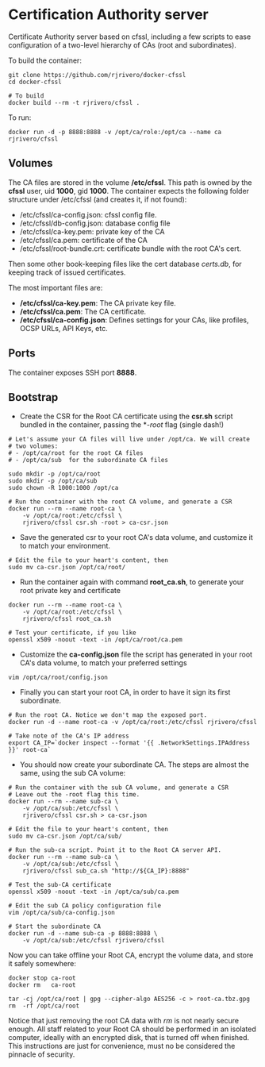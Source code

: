 Certification Authority server
==============================

Certificate Authority server based on cfssl, including a few scripts to ease configuration of a two-level hierarchy of CAs (root and subordinates).

To build the container:

```
git clone https://github.com/rjrivero/docker-cfssl
cd docker-cfssl

# To build
docker build --rm -t rjrivero/cfssl .
```

To run:

```
docker run -d -p 8888:8888 -v /opt/ca/role:/opt/ca --name ca rjrivero/cfssl
```

Volumes
-------

The CA files are stored in the volume **/etc/cfssl**. This path is owned by the **cfssl** user, uid **1000**, gid **1000**. The container expects the following folder structure under /etc/cfssl (and creates it, if not found):

  - /etc/cfssl/ca-config.json: cfssl config file.
  - /etc/cfssl/db-config.json: database config file
  - /etc/cfssl/ca-key.pem: private key of the CA
  - /etc/cfssl/ca.pem: certificate of the CA
  - /etc/cfssl/root-bundle.crt: certificate bundle with the root CA's cert.

Then some other book-keeping files like the cert database *certs.db*, for keeping track of issued certificates.

The most important files are:

  - **/etc/cfssl/ca-key.pem**: The CA private key file.
  - **/etc/cfssl/ca.pem**: The CA certificate.
  - **/etc/cfssl/ca-config.json**: Defines settings for your CAs, like profiles, OCSP URLs, API Keys, etc.

Ports
-----

The container exposes SSH port **8888**.

Bootstrap
---------

  - Create the CSR for the Root CA certificate using the **csr.sh** script bundled in the container, passing the **-root* flag (single dash!)

```
# Let's assume your CA files will live under /opt/ca. We will create
# two volumes:
# - /opt/ca/root for the root CA files
# - /opt/ca/sub  for the subordinate CA files

sudo mkdir -p /opt/ca/root
sudo mkdir -p /opt/ca/sub
sudo chown -R 1000:1000 /opt/ca

# Run the container with the root CA volume, and generate a CSR
docker run --rm --name root-ca \
    -v /opt/ca/root:/etc/cfssl \
    rjrivero/cfssl csr.sh -root > ca-csr.json
```

  - Save the generated csr to your root CA's data volume, and customize it to match your environment.

```
# Edit the file to your heart's content, then
sudo mv ca-csr.json /opt/ca/root/
```

  - Run the container again with command **root_ca.sh**, to generate your root private key and certificate

```
docker run --rm --name root-ca \
    -v /opt/ca/root:/etc/cfssl \
    rjrivero/cfssl root_ca.sh

# Test your certificate, if you like
openssl x509 -noout -text -in /opt/ca/root/ca.pem
```

  - Customize the **ca-config.json** file the script has generated in your root CA's data volume, to match your preferred settings

```
vim /opt/ca/root/config.json
```

  - Finally you can start your root CA, in order to have it sign its first subordinate.

```
# Run the root CA. Notice we don't map the exposed port.
docker run -d --name root-ca -v /opt/ca/root:/etc/cfssl rjrivero/cfssl

# Take note of the CA's IP address
export CA_IP=`docker inspect --format '{{ .NetworkSettings.IPAddress }}' root-ca`
```

  - You should now create your subordinate CA. The steps are almost the same, using the sub CA volume:

```
# Run the container with the sub CA volume, and generate a CSR
# Leave out the -root flag this time.
docker run --rm --name sub-ca \
    -v /opt/ca/sub:/etc/cfssl \
    rjrivero/cfssl csr.sh > ca-csr.json

# Edit the file to your heart's content, then
sudo mv ca-csr.json /opt/ca/sub/

# Run the sub-ca script. Point it to the Root CA server API.
docker run --rm --name sub-ca \
    -v /opt/ca/sub:/etc/cfssl \
    rjrivero/cfssl sub_ca.sh "http://${CA_IP}:8888"

# Test the sub-CA certificate
openssl x509 -noout -text -in /opt/ca/sub/ca.pem

# Edit the sub CA policy configuration file
vim /opt/ca/sub/ca-config.json

# Start the subordinate CA
docker run -d --name sub-ca -p 8888:8888 \
    -v /opt/ca/sub:/etc/cfssl rjrivero/cfssl
```

Now you can take offline your Root CA, encrypt the volume data, and store it safely somewhere:

```
docker stop ca-root
docker rm   ca-root

tar -cj /opt/ca/root | gpg --cipher-algo AES256 -c > root-ca.tbz.gpg
rm  -rf /opt/ca/root
```

Notice that just removing the root CA data with *rm* is not nearly secure enough. All staff related to your Root CA should be performed in an isolated computer, ideally with an encrypted disk, that is turned off when finished. This instructions are just for convenience, must no be considered the pinnacle of security.

